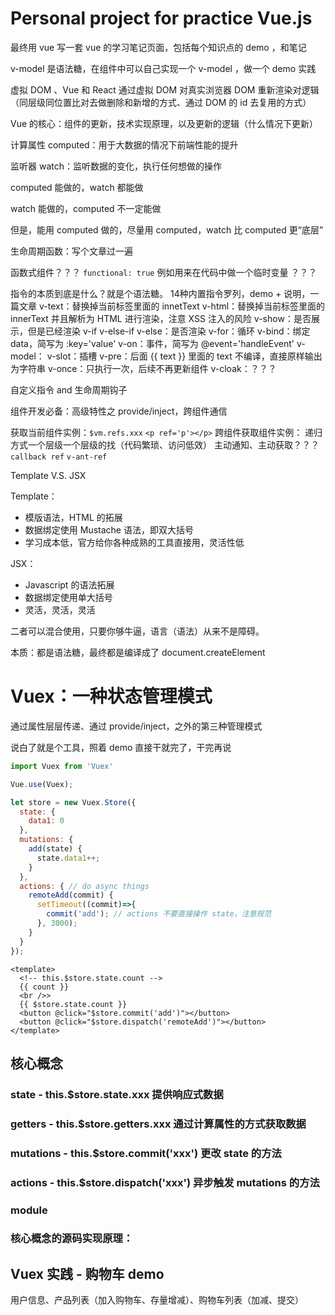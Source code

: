 # Personal project for practice Vue.js

最终用 vue 写一套 vue 的学习笔记页面，包括每个知识点的 demo ，和笔记

v-model 是语法糖，在组件中可以自己实现一个 v-model ，做一个 demo 实践

虚拟 DOM 、Vue 和 React 通过虚拟 DOM 对真实浏览器 DOM 重新渲染对逻辑（同层级同位置比对去做删除和新增的方式、通过 DOM 的 id 去复用的方式）

Vue 的核心：组件的更新，技术实现原理，以及更新的逻辑（什么情况下更新）

计算属性 computed：用于大数据的情况下前端性能的提升

监听器 watch：监听数据的变化，执行任何想做的操作

computed 能做的，watch 都能做

watch 能做的，computed 不一定能做

但是，能用 computed 做的，尽量用 computed，watch 比 computed 更“底层”

生命周期函数：写个文章过一遍

函数式组件？？？ `functional: true` 例如用来在代码中做一个临时变量 ？？？

指令的本质到底是什么？就是个语法糖。
14种内置指令罗列，demo + 说明，一篇文章
v-text：替换掉当前标签里面的 innetText
v-html：替换掉当前标签里面的 innerText 并且解析为 HTML 进行渲染，注意 XSS 注入的风险
v-show：是否展示，但是已经渲染
v-if v-else-if v-else：是否渲染
v-for：循环
v-bind：绑定 data，简写为 :key='value'
v-on：事件，简写为 @event='handleEvent'
v-model：
v-slot：插槽
v-pre：后面 {{ text }} 里面的 text 不编译，直接原样输出为字符串
v-once：只执行一次，后续不再更新组件
v-cloak：？？？

自定义指令 and 生命周期钩子

组件开发必备：高级特性之 provide/inject，跨组件通信

获取当前组件实例：`$vm.refs.xxx`  `<p ref='p'></p>`
跨组件获取组件实例：
递归方式一个层级一个层级的找（代码繁琐、访问低效）
主动通知、主动获取？？？ `callback ref` `v-ant-ref`

Template V.S. JSX

Template：
* 模版语法，HTML 的拓展
* 数据绑定使用 Mustache 语法，即双大括号
* 学习成本低，官方给你各种成熟的工具直接用，灵活性低

JSX：
* Javascript 的语法拓展
* 数据绑定使用单大括号
* 灵活，灵活，灵活

二者可以混合使用，只要你够牛逼，语言（语法）从来不是障碍。

本质：都是语法糖，最终都是编译成了 document.createElement

# Vuex：一种状态管理模式

通过属性层层传递、通过 provide/inject，之外的第三种管理模式

说白了就是个工具，照着 demo 直接干就完了，干完再说

```JavaScript
import Vuex from 'Vuex'

Vue.use(Vuex);

let store = new Vuex.Store({
  state: {
    data1: 0
  },
  mutations: {
    add(state) {
      state.data1++;
    }
  },
  actions: { // do async things
    remoteAdd(commit) {
      setTimeout((commit)=>{
        commit('add'); // actions 不要直接操作 state，注意规范
      }, 3000);
    }
  }
});
```
```
<template>
  <!-- this.$store.state.count -->
  {{ count }}
  <br />>
  {{ $store.state.count }}
  <button @click="$store.commit('add')"></button>
  <button @click="$store.dispatch('remoteAdd')"></button>
</template>
```

## 核心概念

### state - this.$store.state.xxx 提供响应式数据

### getters - this.$store.getters.xxx 通过计算属性的方式获取数据

### mutations - this.$store.commit('xxx') 更改 state 的方法

### actions - this.$store.dispatch('xxx') 异步触发 mutations 的方法

### module 

### 核心概念的源码实现原理：

## Vuex 实践 - 购物车 demo

用户信息、产品列表（加入购物车、存量增减）、购物车列表（加减、提交）